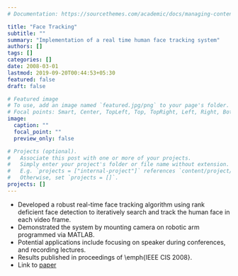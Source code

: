 ```yaml
---
# Documentation: https://sourcethemes.com/academic/docs/managing-content/

title: "Face Tracking"
subtitle: ""
summary: "Implementation of a real time human face tracking system"
authors: []
tags: []
categories: []
date: 2008-03-01
lastmod: 2019-09-20T00:44:53+05:30
featured: false
draft: false

# Featured image
# To use, add an image named `featured.jpg/png` to your page's folder.
# Focal points: Smart, Center, TopLeft, Top, TopRight, Left, Right, BottomLeft, Bottom, BottomRight.
image:
  caption: ""
  focal_point: ""
  preview_only: false

# Projects (optional).
#   Associate this post with one or more of your projects.
#   Simply enter your project's folder or file name without extension.
#   E.g. `projects = ["internal-project"]` references `content/project/deep-learning/index.md`.
#   Otherwise, set `projects = []`.
projects: []
---
```


- Developed a robust real-time face tracking algorithm using rank deficient face detection
    to iteratively search and track the human face in each video frame. 
- Demonstrated the system by mounting camera on robotic arm programmed via MATLAB.
- Potential applications include focusing on speaker
    during conferences, and recording lectures.
- Results published in proceedings of \emph{IEEE CIS 2008}.
- Link to [paper](../../publication/face-tracking2008.pdf)